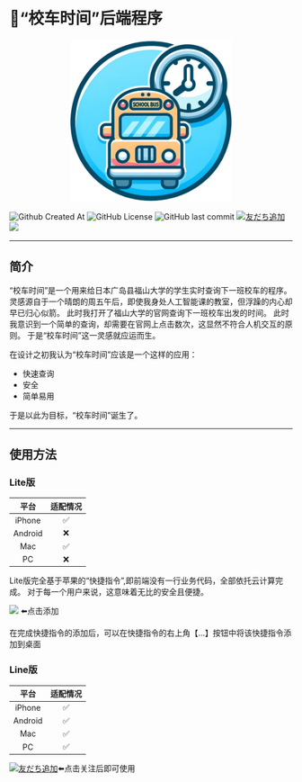 # 🚌“校车时间”后端程序
<div align="center"><a href="https://github.com/JamesXiaoMo/SchoolBusTime"><img src="images/ICON.png" height="288" border="0"></a></div>

![Github Created At](https://img.shields.io/github/created-at/JamesXiaoMo/SchoolBusTime)
![GitHub License](https://img.shields.io/github/license/JamesXiaoMo/SchoolBusTime)
![GitHub last commit](https://img.shields.io/github/last-commit/JamesXiaoMo/SchoolBusTime)
<a href="https://lin.ee/4wdKd1v"><img src="https://scdn.line-apps.com/n/line_add_friends/btn/ja.png" alt="友だち追加" height="20" border="0"></a>
<a href="https://www.icloud.com/shortcuts/cf8e2bf75a8b4b78bc94fe1ae60b9ea5"><img src="https://help.apple.com/assets/645D5D228BE0233D28263F4B/645D5D258BE0233D28263F5A/zh_CN/d230a25cb974f8908871af04caad89a1.png" height="20"></a>
****
## 简介
“校车时间”是一个用来给日本广岛县福山大学的学生实时查询下一班校车的程序。
灵感源自于一个晴朗的周五午后，即使我身处人工智能课的教室，但浮躁的内心却早已归心似箭。
此时我打开了福山大学的官网查询下一班校车出发的时间。
此时我意识到一个简单的查询，却需要在官网上点击数次，这显然不符合人机交互的原则。
于是“校车时间”这一灵感就应运而生。

在设计之初我认为“校车时间”应该是一个这样的应用：
* 快速查询
* 安全
* 简单易用

于是以此为目标，“校车时间”诞生了。
****
## 使用方法
### Lite版
|   平台    | 适配情况 |
|:-------:|:----:|
| iPhone  |  ✅   |
| Android |  ❌   |
|   Mac   |  ✅   |
|   PC    |  ❌   |

Lite版完全基于苹果的“快捷指令”,即前端没有一行业务代码，全部依托云计算完成。
对于每一个用户来说，这意味着无比的安全且便捷。

<a href="https://www.icloud.com/shortcuts/cf8e2bf75a8b4b78bc94fe1ae60b9ea5"><img src="https://help.apple.com/assets/645D5D228BE0233D28263F4B/645D5D258BE0233D28263F5A/zh_CN/d230a25cb974f8908871af04caad89a1.png" height="72" border="0"></a>
⬅️点击添加

在完成快捷指令的添加后，可以在快捷指令的右上角【...】按钮中将该快捷指令添加到桌面

### Line版
|   平台    | 适配情况 |
|:-------:|:----:|
| iPhone  |  ✅   |
| Android |  ✅   |
|   Mac   |  ✅   |
|   PC    |  ✅   |

<a href="https://lin.ee/4wdKd1v"><img src="https://scdn.line-apps.com/n/line_add_friends/btn/ja.png" alt="友だち追加" height="36" border="0"></a>⬅️点击关注后即可使用